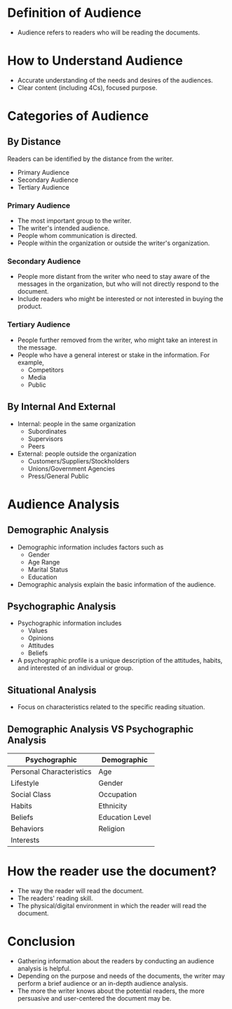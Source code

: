 # Definition of Audience

* Audience refers to readers who will be reading the documents.

# How to Understand Audience

* Accurate understanding of the needs and desires of the audiences.
* Clear content (including 4Cs), focused purpose.

# Categories of Audience

## By Distance

Readers can be identified by the distance from the writer.

* Primary Audience
* Secondary Audience
* Tertiary Audience

### Primary Audience

* The most important group to the writer.
* The writer's intended audience.
* People whom communication is directed.
* People within the organization or outside the writer's organization.

### Secondary Audience

* People more distant from the writer who need to stay aware of the messages in the organization, but who will not directly respond to the document.
* Include readers who might be interested or not interested in buying the product.

### Tertiary Audience

* People further removed from the writer, who might take an interest in the message.
* People who have a general interest or stake in the information. For example,
  * Competitors
  * Media
  * Public

## By Internal And External

* Internal: people in the same organization
  * Subordinates
  * Supervisors
  * Peers
* External: people outside the organization
  * Customers/Suppliers/Stockholders
  * Unions/Government Agencies
  * Press/General Public

# Audience Analysis

## Demographic Analysis

* Demographic information includes factors such as
  * Gender
  * Age Range
  * Marital Status
  * Education
* Demographic analysis explain the basic information of the audience.

## Psychographic Analysis

* Psychographic information includes
  * Values
  * Opinions
  * Attitudes
  * Beliefs
* A psychographic profile is a unique description of the attitudes, habits, and interested of an individual or group.

## Situational Analysis

* Focus on characteristics related to the specific reading situation.

## Demographic Analysis VS Psychographic Analysis

| Psychographic            | Demographic     |
| ------------------------ | --------------- |
| Personal Characteristics | Age             |
| Lifestyle                | Gender          |
| Social Class             | Occupation      |
| Habits                   | Ethnicity       |
| Beliefs                  | Education Level |
| Behaviors                | Religion        |
| Interests                |                 |

# How the reader use the document?

* The way the reader will read the document.
* The readers' reading skill.
* The physical/digital environment in which the reader will read the document.

# Conclusion

* Gathering information about the readers by conducting an audience analysis is helpful.
* Depending on the purpose and needs of the documents, the writer may perform a brief audience or an in-depth audience analysis.
* The more the writer knows about the potential readers, the more persuasive and user-centered the document may be.